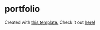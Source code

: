 # portfolio
Created with [this template.](https://github.com/declanrjb/portfolio-template)
Check it out [here!](www.jessmbark.com)
